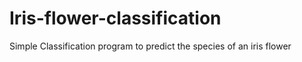# Iris-flower-classification
Simple Classification program to predict the species of an iris flower
